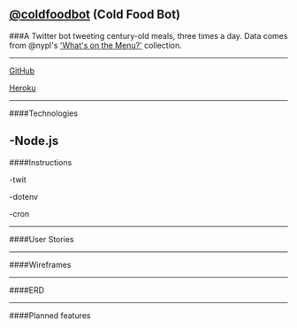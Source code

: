## [@coldfoodbot](twitter.com/coldfoodbot) (Cold Food Bot)

###A Twitter bot tweeting century-old meals, three times a day. Data comes from @nypl's ['What's on the Menu?'](http://menus.nypl.org/) collection.

---

[GitHub](https://github.com/mbd-s/cold-food)

[Heroku](http://cold-food.herokuapp.com/)

---

####Technologies
<!--TODO A list of the technologies used. -->
-Node.js
---

####Instructions
<!--TODO A list of installation steps for the app itself and any dependencies - how would another developer run your site locally? -->
-twit

-dotenv

-cron

---

####User Stories
<!--TODO Link to your user stories - who are your users, what do they want, and why?-->

---

####Wireframes
<!--TODO Link to your wireframes – sketches of major views / interfaces in your application.-->

---


####ERD
<!--TODO Link to your entity relationship diagrams – plan out your data relationships before coding. -->

---

####Planned features
<!--Descriptions of any unsolved problems or future features. -->
